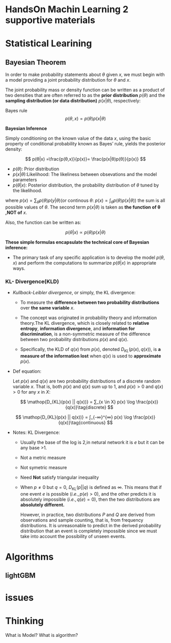 # HandsOn Machin Learning 2 supportive materials

# Statistical Learining 

## Bayesian Theorem

In order to make probability statements about $θ$ given $x$, we must begin with a model providing a joint probability distribution for $θ$ and $x$. 

The joint probability mass or density function can be written as a product of two densities that are often referred to as the **prior distribution** $p(θ)$ and the **sampling distribution (or data distribution)** $p(x|θ)$, respectively:

Bayes rule
$$
p(θ,x) = p(θ)p(x|θ)
$$

**Bayesian Inference**

Simply conditioning on the known value of the data $x$, using the basic property of conditional probability known as Bayes’ rule, yields the posterior density:

$$
p(θ|x) =\frac{p(θ,x)}{p(x)}= \frac{p(x|θ)p(θ)}{p(x)}
$$

- $p(θ)$: Prior distribution
- $p(x|θ)$:Likelihood: The likeliness between obsevations and the model parameters
- $p(θ|x)$: Posterior distribution, the probability distribution of $θ$ tuned by the likelihood.

where $p(x)=∑_θp(θ)p(y|θ)$(or continous $θ$: $p(x) =∫_θp(θ)p(x|θ)$) the sum is all possible values of $θ$. The second term $p(x|θ)$ is taken as **the function of θ ,NOT of** $x$.

Also, the function can be written as: 

$$
p(θ|x) ∝ p(θ)p(x|θ)
$$


**These simple formulas encapsulate the technical core of Bayesian inference:**

- The primary task of any specific application is to develop the model $p(θ, x)$ and perform the computations to summarize $p(θ|x)$ in appropriate ways.





### KL- Divergence(KLD)

- $\textit{Kullback-Leibler divergence}$, or simply, the KL divergence:
  
  - To measure the **difference between two probability distributions** over **the same variable** $x$.
  
  - The concept was originated in probability theory and information theory.The KL divergence, which is closely related to **relative entropy**, **information divergence**, and **information for discrimination**, is a non-symmetric measure of the difference between two probability distributions $p(x)$ and $q(x)$.
  - Specifically, the KLD of $q(x)$ from $p(x)$, denoted $D_{KL}(p(x), q(x))$, is **a measure of the information lost** when $q(x)$ is used to **approximate** $p(x)$.

- Def equation:
  
  Let $p(x)$ and $q(x)$ are two probability distributions of a discrete random variable $x$. That is, both $p(x)$ and $q(x)$ sum up to 1, and $p(x) > 0$ and $q(x) > 0$ for any $x$ in $X$:

  $$
\mathop{D_{KL}(p(x) || q(x))} = ∑_{x \in X} p(x) \log \frac{p(x)}{q(x)}\tag{discrete}
$$

$$
\mathop{D_{KL}(p(x) || q(x))} = ∫_{-∞}^{∞} p(x) \log \frac{p(x)}{q(x)}\tag{continuous}
$$

- Notes: KL Divergence:
  - Usually the base of the log is 2,in netural network it is $e$ but it can be any base >1. 
  - Not a metric measure
  - Not symetric measure
  - Need **Not** satisfy triangular inequality
  -  When $p ≠ 0$ but $q = 0$, $D_{KL}(p||q)$ is defined as $∞$. This means that if one event $e$ is possible $(i.e., p(e) > 0)$, and the other predicts it is absolutely impossible $(i.e., q(e) = 0)$, then the two distributions are **absolutely different.** 
  
      However, in practice, two distributions $P$ and $Q$ are derived from observations and sample counting, that is, from frequency distributions. It is unreasonable to predict in the derived probability distribution that an event is completely impossible since we must take into account the possibility of unseen events.


# Algorithms
   
## lightGBM

#  issues

# Thinking

What is Model?
What is algorithm?